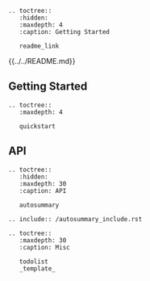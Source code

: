 ```eval_rst
.. toctree::
   :hidden:
   :maxdepth: 4
   :caption: Getting Started

   readme_link
```

{{../../README.md}}

## Getting Started

```eval_rst
.. toctree::
   :maxdepth: 4

   quickstart
```

## API

```eval_rst
.. toctree::
   :hidden:
   :maxdepth: 30
   :caption: API

   autosummary
```


```eval_rst
.. include:: /autosummary_include.rst
```


```eval_rst
.. toctree::
   :maxdepth: 30
   :caption: Misc

   todolist
   _template_
```
